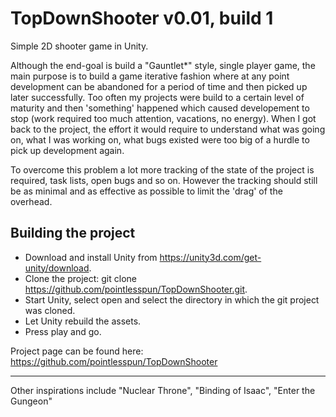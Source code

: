 # TopDownShooter v0.01, build 1
Simple 2D shooter game in Unity.

Although the end-goal is build a "Gauntlet*" style, single player game, the main purpose is to build a game iterative fashion where at any point development can be abandoned for a period of time and then picked up later successfully. Too often my projects were build to a certain level of maturity and then 'something' happened which caused developement to stop (work required too much attention, vacations, no energy). When I got back to the project, the effort it would require to understand what was going on, what I was working on, what bugs existed were too big of a hurdle to pick up development again.    

To overcome this problem a lot more tracking of the state of the project is required, task lists, open bugs and so on. However the tracking should still be as minimal and as effective as possible to limit the 'drag' of the overhead.  

## Building the project

* Download and install Unity from https://unity3d.com/get-unity/download.
* Clone the project: git clone https://github.com/pointlesspun/TopDownShooter.git.
* Start Unity, select open and select the directory in which the git project was cloned.
* Let Unity rebuild the assets.
* Press play and go.

Project page can be found here: https://github.com/pointlesspun/TopDownShooter

---
Other inspirations include "Nuclear Throne", "Binding of Isaac", "Enter the Gungeon"
